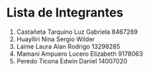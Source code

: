 # Lista de Integrantes

1. Castañeta Tarquino Luz Gabriela		8467269
2. Huaylliri Nina Sergio Wilder
3. Laime Laura Alan Rodrigo          13298285
4. Mamani Ampuero Lucero Elizabeth     9178063
5. Peredo Ticona Edwin Daniel   14007020
